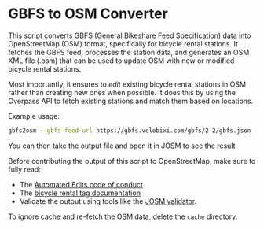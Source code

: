 
# GBFS to OSM Converter

This script converts GBFS (General Bikeshare Feed Specification) data into OpenStreetMap (OSM) format,
specifically for bicycle rental stations. It fetches the GBFS feed, processes the station data, and generates an
OSM XML file (.osm) that can be used to update OSM with new or modified bicycle rental stations.

Most importantly, it ensures to *edit* existing bicycle rental stations in OSM rather than creating new
ones when possible. It does this by using the Overpass API to fetch existing stations and match them
based on locations.

Example usage:
```bash
gbfs2osm --gbfs-feed-url https://gbfs.velobixi.com/gbfs/2-2/gbfs.json --output-file output.osm --operator Bixi --network Bixi --use-short-name-for-station-id 
```

You can then take the output file and open it in JOSM to see the result.

Before contributing the output of this script to OpenStreetMap, make sure to fully read:
- The [Automated Edits code of conduct](https://wiki.openstreetmap.org/wiki/Automated_Edits_code_of_conduct)
- The [bicycle rental tag documentation](https://wiki.openstreetmap.org/wiki/Tag:amenity%3Dbicycle_rental)
- Validate the output using tools like the [JOSM validator](https://wiki.openstreetmap.org/wiki/JOSM/Validator).

To ignore cache and re-fetch the OSM data, delete the `cache` directory.